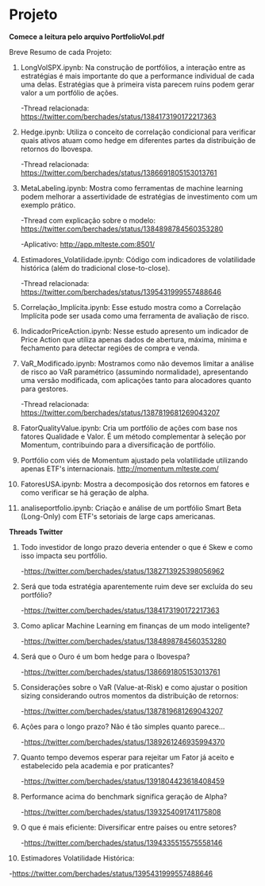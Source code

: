 # Projeto
**Comece a leitura pelo arquivo PortfolioVol.pdf**

Breve Resumo de cada Projeto:

1) LongVolSPX.ipynb: Na construção de portfólios, a interação entre as estratégias é mais importante do que a performance individual de cada uma delas. Estratégias que à primeira vista parecem ruins podem gerar valor a um portfólio de ações.
   
   -Thread relacionada: https://twitter.com/berchades/status/1384173190172217363

2) Hedge.ipynb: Utiliza o conceito de correlação condicional para verificar quais ativos atuam como hedge em diferentes partes da distribuição de retornos do Ibovespa.

   -Thread relacionada: https://twitter.com/berchades/status/1386691805153013761
 
3) MetaLabeling.ipynb: Mostra como ferramentas de machine learning podem melhorar a assertividade de estratégias de investimento com um exemplo prático.

   -Thread com explicação sobre o modelo: https://twitter.com/berchades/status/1384898784560353280
    
   -Aplicativo: http://app.mlteste.com:8501/
   
4) Estimadores_Volatilidade.ipynb: Código com indicadores de volatilidade histórica (além do tradicional close-to-close).
    
   -Thread relacionada: https://twitter.com/berchades/status/1395431999557488646

5) Correlação_Implícita.ipynb: Esse estudo mostra como a Correlação Implícita pode ser usada como uma ferramenta de avaliação de risco.

6) IndicadorPriceAction.ipynb: Nesse estudo apresento um indicador de Price Action que utiliza apenas dados de abertura, máxima, mínima e fechamento para detectar regiôes de compra e venda.

7) VaR_Modificado.ipynb: Mostramos como não devemos limitar a análise de risco ao VaR paramétrico (assumindo normalidade), apresentando uma versão modificada, com aplicações tanto para alocadores quanto para gestores.

   -Thread relacionada: https://twitter.com/berchades/status/1387819681269043207

8) FatorQualityValue.ipynb: Cria um portfólio de ações com base nos fatores Qualidade e Valor. É um método complementar à seleção por Momentum, contribuindo para a diversificação de portfólio. 

9) Portfólio com viés de Momentum ajustado pela volatilidade utilizando apenas ETF's internacionais. http://momentum.mlteste.com/

10) FatoresUSA.ipynb: Mostra a decomposição dos retornos em fatores e como verificar se há geração de alpha.

11) analiseportfolio.ipynb: Criação e análise de um portfólio Smart Beta (Long-Only) com ETF's setoriais de large caps americanas.
    
    
**Threads Twitter**
1) Todo investidor de longo prazo deveria entender o que é Skew e como isso impacta seu portfólio. 
  
   -https://twitter.com/berchades/status/1382713925398056962

2) Será que toda estratégia aparentemente ruim deve ser excluída do seu portfólio?
  
   -https://twitter.com/berchades/status/1384173190172217363

3) Como aplicar Machine Learning em finanças de um modo inteligente?

   -https://twitter.com/berchades/status/1384898784560353280
   
4) Será que o Ouro é um bom hedge para o Ibovespa?
   
   -https://twitter.com/berchades/status/1386691805153013761
   
5) Considerações sobre o VaR (Value-at-Risk) e como ajustar o position sizing considerando outros momentos da distribuição de retornos:
   
   -https://twitter.com/berchades/status/1387819681269043207
   
6) Ações para o longo prazo? Não é tão simples quanto parece...
   
   -https://twitter.com/berchades/status/1389261246935994370

7) Quanto tempo devemos esperar para rejeitar um Fator já aceito e estabelecido pela academia e por praticantes?
   
   -https://twitter.com/berchades/status/1391804423618408459
   
8) Performance acima do benchmark significa geração de Alpha?
   
   -https://twitter.com/berchades/status/1393254091741175808
   
9) O que é mais eficiente: Diversificar entre países ou entre setores?

   -https://twitter.com/berchades/status/1394335515575558146
   
10) Estimadores Volatilidade Histórica:

   -https://twitter.com/berchades/status/1395431999557488646
